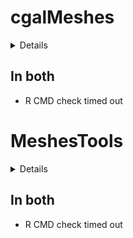 # cgalMeshes

<details>

* Version: 2.1.0
* GitHub: https://github.com/stla/cgalMeshes
* Source code: https://github.com/cran/cgalMeshes
* Date/Publication: 2023-05-18 10:00:09 UTC
* Number of recursive dependencies: 69

Run `revdepcheck::revdep_details(, "cgalMeshes")` for more info

</details>

## In both

*   R CMD check timed out
    

# MeshesTools

<details>

* Version: 1.0.0
* GitHub: https://github.com/stla/MeshesTools
* Source code: https://github.com/cran/MeshesTools
* Date/Publication: 2022-10-29 08:52:42 UTC
* Number of recursive dependencies: 57

Run `revdepcheck::revdep_details(, "MeshesTools")` for more info

</details>

## In both

*   R CMD check timed out
    

